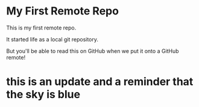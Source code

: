 # My First Remote Repo

This is my first remote repo.

It started life as a local git repository.

But you'll be able to read this on GitHub when we put it onto a GitHub remote!

# this is an update and a reminder that the sky is blue
